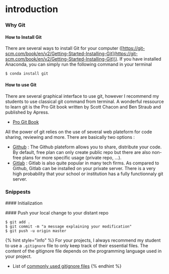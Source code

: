 # introduction

### Why Git

#### How to Install Git

There are several ways to install Git for your computer \([https://git-scm.com/book/en/v2/Getting-Started-Installing-Git](https://git-scm.com/book/en/v2/Getting-Started-Installing-Git)\). If you have installed Anaconda, you can simply run the following command in your terminal

```text
$ conda install git
```

#### How to use Git

There are several graphical interface to use git, however I recommend my students to use classical git command from terminal. A wonderful ressource to learn git is the Pro Git book written by Scott Chacon and Ben Straub and published by Apress.

* [Pro Git Book](https://github.com/progit/progit2/releases/download/2.1.277/progit.pdf)

All the power of git relies on the use of several web plateform for code sharing, reviewing and more. There are basically two options :

* [Github](https://github.com) :  The Github plateform allows you to share, distribute your code. By default, free plan can only create public repo but there are also non-free plans for more specific usage \(private repo, ...\).
* [Gitlab](https://about.gitlab.com/install/) : Gitlab is also quite popular in many tech firms. As compared to Github, Gitlab can be installed on your private server. There is a very high probability that your school or institution has a fully functionnaly git server.

### Snippests

\#\#\#\# Initialization 



\#\#\#\# Push your local change to your distant repo

```text
$ git add .
$ git commit -m "a message explaining your modification"
$ git push -u origin master
```

{% hint style="info" %}
For your projects, I always recommend my student to use a `.gitignore` file to only keep track of their essential files. The content of the gitignore file depends on the programming language used in your project.

* List of [commonly used gitignore files](https://github.com/github/gitignore)
{% endhint %}







